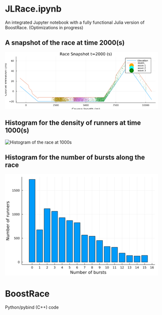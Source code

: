 # JLRace.ipynb
An integrated Jupyter notebook with a fully functional Julia version of BoostRace.
(Optimizations in progress)

## A snapshot of the race at time 2000(s)
![Snapshot of the race at 2000s](readme_images/snapshot2000.png?raw=true "Snapshot of the race")

## Histogram for the density of runners at time 1000(s)
![Histogram of the race at 1000s](readme_images/hist1000.png?raw=true "Snapshot of the race")

## Histogram for the number of bursts along the race
![Histogram for the number of bursts along the race](readme_images/hist.png?raw=true "Histogram of bursts")

# BoostRace
Python/pybind (C++) code
